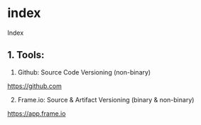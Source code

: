 # index
Index

## 1. Tools:

1. Github: Source Code Versioning (non-binary)

https://github.com

2. Frame.io: Source & Artifact Versioning (binary & non-binary)

https://app.frame.io

